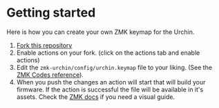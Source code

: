 # Getting started

Here is how you can create your own ZMK keymap for the Urchin.

1) [Fork this repository](https://github.com/ulounge/zmk-urchin/fork)
2) Enable actions on your fork. (click on the actions tab and enable actions)
3) Edit the `zmk-urchin/config/urchin.keymap` file to your liking. (See the [ZMK Codes reference](https://zmk.dev/docs/codes)).
4) When you push the changes an action will start that will build your firmware. If the action is successful the file will be available in it's assets. Check the [ZMK docs](https://zmk.dev/docs/user-setup#installing-the-firmware) if you need a visual guide.
